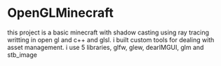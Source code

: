 # OpenGLMinecraft

this project is a basic minecraft with shadow casting using ray tracing writting in open gl and c++ and glsl.
i built custom tools for dealing with asset management. i use 5 libraries, glfw, glew, dearIMGUI, glm and stb_image

